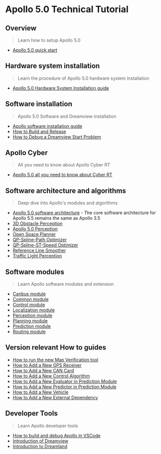 # Apollo 5.0 Technical Tutorial

## Overview
> Learn how to setup Apollo 5.0

  * [Apollo 5.0 quick start](https://github.com/ApolloAuto/apollo/blob/r5.0.0/docs/quickstart/apollo_5_0_quick_start.md)

## Hardware system installation
> Learn the procedure of Apollo 5.0 hardware system installation

  * [Apollo 5.0 Hardware System Installation guide](https://github.com/ApolloAuto/apollo/blob/r5.0.0/docs/quickstart/apollo_3_5_hardware_system_installation_guide.md)

## Software installation
> Apollo 5.0 Software and Dreamview installation

* [Apollo software installation guide](https://github.com/ApolloAuto/apollo/blob/r5.0.0/docs/quickstart/apollo_software_installation_guide.md)
* [How to Build and Release](https://github.com/ApolloAuto/apollo/blob/r5.0.0/docs/howto/how_to_build_and_release.md)
* [How to Debug a Dreamview Start Problem](https://github.com/ApolloAuto/apollo/blob/r5.0.0/docs/howto/how_to_debug_dreamview_start_problem.md)


## Apollo Cyber
> All you need to know about Apollo Cyber RT

* [Apollo 5.0 all you need to know about Cyber RT](https://github.com/ApolloAuto/apollo/blob/r5.0.0/docs/cyber/README.md)

## Software architecture and algorithms
> Deep dive into Apollo's modules and algorithms

  *  [Apollo 5.0 software architecture](https://github.com/ApolloAuto/apollo/blob/r5.0.0/docs/specs/Apollo_3.5_Software_Architecture.md "Apollo software architecture") - The core software architecture for Apollo 5.5 remains the same as Apollo 3.5
  * [3D Obstacle Perception](https://github.com/ApolloAuto/apollo/blob/r5.0.0/docs/specs/3d_obstacle_perception.md)
  * [Apollo 5.0 Perception](https://github.com/ApolloAuto/apollo/blob/r5.0.0/modules/perception/README.md)
  * [Open Space Planner](https://github.com/ApolloAuto/apollo/blob/r5.0.0/docs/specs/Open_Space_Planner.md)
  * [QP-Spline-Path Optimizer](https://github.com/ApolloAuto/apollo/blob/r5.0.0/docs/specs/qp_spline_path_optimizer.md)
  * [QP-Spline-ST-Speed Optimizer](https://github.com/ApolloAuto/apollo/blob/r5.0.0/docs/specs/qp_spline_st_speed_optimizer.md)
  * [Reference Line Smoother](https://github.com/ApolloAuto/apollo/blob/r5.0.0/docs/specs/reference_line_smoother.md)
  * [Traffic Light Perception](https://github.com/ApolloAuto/apollo/blob/r5.0.0/docs/specs/traffic_light.md)


## Software modules
> Learn Apollo software modules and extension

  * [Canbus module](https://github.com/ApolloAuto/apollo/blob/r5.0.0/modules/canbus/README.md)
  * [Common module](https://github.com/ApolloAuto/apollo/blob/r5.0.0/modules/common/README.md)
  * [Control module](https://github.com/ApolloAuto/apollo/blob/r5.0.0/modules/control/README.md)
  * [Localization module](https://github.com/ApolloAuto/apollo/blob/r5.0.0/modules/localization/README.md)
  * [Perception module](https://github.com/ApolloAuto/apollo/blob/r5.0.0/modules/perception/README.md)
  * [Planning module](https://github.com/ApolloAuto/apollo/blob/r5.0.0/modules/planning/README.md)
  * [Prediction module](https://github.com/ApolloAuto/apollo/blob/r5.0.0/modules/prediction/README.md)
  * [Routing module](https://github.com/ApolloAuto/apollo/blob/r5.0.0/modules/routing/README.md)

## Version relevant How to guides

  * [How to run the new Map Verification tool](https://github.com/ApolloAuto/apollo/blob/r5.0.0/docs/howto/how_to_run_map_verification_tool.md)
  * [How to Add a New GPS Receiver](https://github.com/ApolloAuto/apollo/blob/r5.0.0/docs/howto/how_to_add_a_gps_receiver.md)
  * [How to Add a New CAN Card](https://github.com/ApolloAuto/apollo/blob/r5.0.0/docs/howto/how_to_add_a_new_can_card.md )
  * [How to Add a New Control Algorithm](https://github.com/ApolloAuto/apollo/blob/r5.0.0/docs/howto/how_to_add_a_new_control_algorithm.md)
  * [How to Add a New Evaluator in Prediction Module](https://github.com/ApolloAuto/apollo/blob/r5.0.0/docs/howto/how_to_add_a_new_evaluator_in_prediction_module.md)
  * [How to Add a New Predictor in Prediction Module](https://github.com/ApolloAuto/apollo/blob/r5.0.0/docs/howto/how_to_add_a_new_predictor_in_prediction_module.md)
  * [How to Add a New Vehicle](https://github.com/ApolloAuto/apollo/blob/r5.0.0/docs/howto/how_to_add_a_new_vehicle.md)
  * [How to Add a New External Dependency](https://github.com/ApolloAuto/apollo/blob/r5.0.0/docs/howto/how_to_add_an_external_dependency.md)


## Developer Tools
> Learn Apollo developer tools

  * [How to build and debug Apollo in VSCode](https://github.com/ApolloAuto/apollo/blob/r5.0.0/docs/howto/how_to_build_and_debug_apollo_in_vscode_cn.md "How  to build and debug Apollo in VSCode")
  * [Introduction of Dreamview](https://github.com/ApolloAuto/apollo/blob/r5.0.0/docs/specs/dreamview_usage_table.md)
  * [Introduction to Dreamland](https://github.com/ApolloAuto/apollo/blob/r5.0.0/docs/specs/Dreamland_introduction.md)


